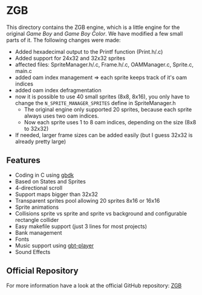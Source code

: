 # ZGB
This directory contains the ZGB engine, which is a little engine for the original *Game Boy* and *Game Boy Color*.
We have modified a few small parts of it. The following changes were made:
 - Added hexadecimal output to the Printf function (Print.h/.c)
 - Added support for 24x32 and 32x32 sprites
  - affected files: SpriteManager.h/.c, Frame.h/.c, OAMManager.c, Sprite.c, main.c
  - added oam index management => each sprite keeps track of it's oam indices
  - added oam index defragmentation
  - now it is possible to use 40 small sprites (8x8, 8x16), you only have to change the `N_SPRITE_MANAGER_SPRITES` define in SpriteManager.h
    - The original engine only supported 20 sprites, because each sprite always uses two oam indices.
    - Now each sprite uses 1 to 8 oam indices, depending on the size (8x8 to 32x32)
  - If needed, larger frame sizes can be added easily (but I guess 32x32 is already pretty large)

## Features
 - Coding in C using [gbdk](http://gbdk.sourceforge.net/)
 - Based on States and Sprites
 - 4-directional scroll
 - Support maps bigger than 32x32
 - Transparent sprites pool allowing 20 sprites 8x16 or 16x16
 - Sprite animations
 - Collisions sprite vs sprite and sprite vs background and configurable rectangle collider
 - Easy makefile support (just 3 lines for most projects)
 - Bank management
 - Fonts
 - Music support using [gbt-player](https://github.com/AntonioND/gbt-player)
 - Sound Effects

## Official Repository
For more information have a look at the official GitHub repository: [ZGB](https://github.com/Zal0/ZGB)
